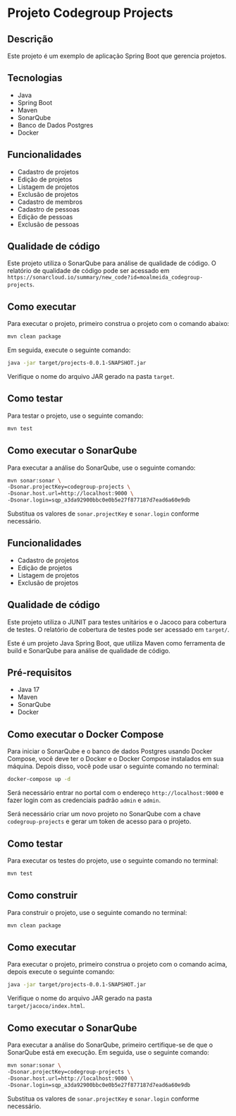 # Projeto Codegroup Projects

## Descrição

Este projeto é um exemplo de aplicação Spring Boot que gerencia projetos.

## Tecnologias

- Java
- Spring Boot
- Maven
- SonarQube
- Banco de Dados Postgres
- Docker

## Funcionalidades

- Cadastro de projetos
- Edição de projetos
- Listagem de projetos
- Exclusão de projetos
- Cadastro de membros
- Cadastro de pessoas
- Edição de pessoas
- Exclusão de pessoas


## Qualidade de código

Este projeto utiliza o SonarQube para análise de qualidade de código. O relatório de qualidade de código pode ser acessado em `https://sonarcloud.io/summary/new_code?id=moalmeida_codegroup-projects`.


## Como executar

Para executar o projeto, primeiro construa o projeto com o comando abaixo:

```bash
mvn clean package
```

Em seguida, execute o seguinte comando:

```bash
java -jar target/projects-0.0.1-SNAPSHOT.jar
```

Verifique o nome do arquivo JAR gerado na pasta `target`.

## Como testar

Para testar o projeto, use o seguinte comando:

```bash
mvn test
```

## Como executar o SonarQube

Para executar a análise do SonarQube, use o seguinte comando:

```bash
mvn sonar:sonar \
-Dsonar.projectKey=codegroup-projects \
-Dsonar.host.url=http://localhost:9000 \
-Dsonar.login=sqp_a3da92900bbc0e0b5e27f877187d7ead6a60e9db
```

Substitua os valores de `sonar.projectKey` e `sonar.login` conforme necessário.

## Funcionalidades

- Cadastro de projetos
- Edição de projetos
- Listagem de projetos
- Exclusão de projetos


## Qualidade de código

Este projeto utiliza o JUNIT para testes unitários e o Jacoco para cobertura de testes. O relatório de cobertura de testes pode ser acessado em `target/`.

Este é um projeto Java Spring Boot, que utiliza Maven como ferramenta de build e SonarQube para análise de qualidade de código.

## Pré-requisitos

- Java 17
- Maven
- SonarQube
- Docker

## Como executar o Docker Compose

Para iniciar o SonarQube e o banco de dados Postgres usando Docker Compose, você deve ter o Docker e o Docker Compose instalados em sua máquina. Depois disso, você pode usar o seguinte comando no terminal:

```bash
docker-compose up -d
```

Será necessário entrar no portal com o endereço `http://localhost:9000` e fazer login com as credenciais padrão `admin` e `admin`.

Será necessário criar um novo projeto no SonarQube com a chave `codegroup-projects` e gerar um token de acesso para o projeto.


## Como testar

Para executar os testes do projeto, use o seguinte comando no terminal:

```bash
mvn test
```

## Como construir

Para construir o projeto, use o seguinte comando no terminal:

```bash
mvn clean package
```

## Como executar

Para executar o projeto, primeiro construa o projeto com o comando acima, depois execute o seguinte comando:

```bash
java -jar target/projects-0.0.1-SNAPSHOT.jar
```

Verifique o nome do arquivo JAR gerado na pasta `target/jacoco/index.html`.

## Como executar o SonarQube

Para executar a análise do SonarQube, primeiro certifique-se de que o SonarQube está em execução. Em seguida, use o seguinte comando:

```bash
mvn sonar:sonar \
-Dsonar.projectKey=codegroup-projects \
-Dsonar.host.url=http://localhost:9000 \
-Dsonar.login=sqp_a3da92900bbc0e0b5e27f877187d7ead6a60e9db
```

Substitua os valores de `sonar.projectKey` e `sonar.login` conforme necessário.
